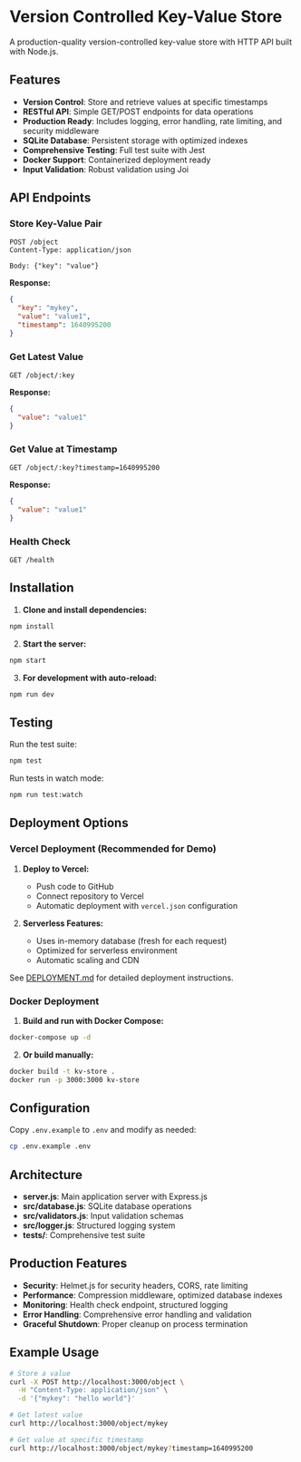 # Version Controlled Key-Value Store

A production-quality version-controlled key-value store with HTTP API built with Node.js.

## Features

- **Version Control**: Store and retrieve values at specific timestamps
- **RESTful API**: Simple GET/POST endpoints for data operations
- **Production Ready**: Includes logging, error handling, rate limiting, and security middleware
- **SQLite Database**: Persistent storage with optimized indexes
- **Comprehensive Testing**: Full test suite with Jest
- **Docker Support**: Containerized deployment ready
- **Input Validation**: Robust validation using Joi

## API Endpoints

### Store Key-Value Pair
```
POST /object
Content-Type: application/json

Body: {"key": "value"}
```

**Response:**
```json
{
  "key": "mykey",
  "value": "value1",
  "timestamp": 1640995200
}
```

### Get Latest Value
```
GET /object/:key
```

**Response:**
```json
{
  "value": "value1"
}
```

### Get Value at Timestamp
```
GET /object/:key?timestamp=1640995200
```

**Response:**
```json
{
  "value": "value1"
}
```

### Health Check
```
GET /health
```

## Installation

1. **Clone and install dependencies:**
```bash
npm install
```

2. **Start the server:**
```bash
npm start
```

3. **For development with auto-reload:**
```bash
npm run dev
```

## Testing

Run the test suite:
```bash
npm test
```

Run tests in watch mode:
```bash
npm run test:watch
```

## Deployment Options

### Vercel Deployment (Recommended for Demo)

1. **Deploy to Vercel:**
   - Push code to GitHub
   - Connect repository to Vercel
   - Automatic deployment with `vercel.json` configuration

2. **Serverless Features:**
   - Uses in-memory database (fresh for each request)
   - Optimized for serverless environment
   - Automatic scaling and CDN

See [DEPLOYMENT.md](DEPLOYMENT.md) for detailed deployment instructions.

### Docker Deployment

1. **Build and run with Docker Compose:**
```bash
docker-compose up -d
```

2. **Or build manually:**
```bash
docker build -t kv-store .
docker run -p 3000:3000 kv-store
```

## Configuration

Copy `.env.example` to `.env` and modify as needed:
```bash
cp .env.example .env
```

## Architecture

- **server.js**: Main application server with Express.js
- **src/database.js**: SQLite database operations
- **src/validators.js**: Input validation schemas
- **src/logger.js**: Structured logging system
- **tests/**: Comprehensive test suite

## Production Features

- **Security**: Helmet.js for security headers, CORS, rate limiting
- **Performance**: Compression middleware, optimized database indexes
- **Monitoring**: Health check endpoint, structured logging
- **Error Handling**: Comprehensive error handling and validation
- **Graceful Shutdown**: Proper cleanup on process termination

## Example Usage

```bash
# Store a value
curl -X POST http://localhost:3000/object \
  -H "Content-Type: application/json" \
  -d '{"mykey": "hello world"}'

# Get latest value
curl http://localhost:3000/object/mykey

# Get value at specific timestamp
curl http://localhost:3000/object/mykey?timestamp=1640995200
```